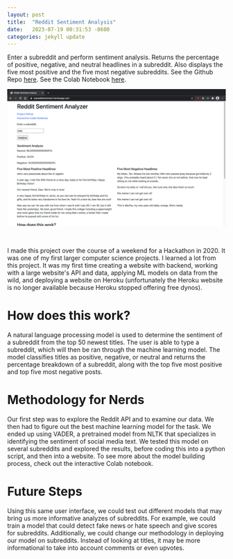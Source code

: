 ```yaml
---
layout: post
title:  "Reddit Sentiment Analysis"
date:   2023-07-19 00:31:53 -0600
categories: jekyll update
---
```

Enter a subreddit and perform sentiment analysis. Returns the percentage of positive, negative, and neutral headlines in a subreddit. Also displays the five most positive and the five most negative subreddits. See the Github Repo <a href="https://github.com/cullena20/RedditSentimentWebsite" target="_blank"> here</a>. See the Colab Notebook <a href="https://colab.research.google.com/github/cullena20/RedditSentiment/blob/main/RedditSentiment.ipynb"> here</a>.
&nbsp;

![](/assets/images/RedditSentiment.jpeg)

<!-- excerpt-end -->
&nbsp;

I made this project over the course of a weekend for a Hackathon in 2020. It was one of my first larger computer science projects. I learned a lot from this project. It was my first time creating a website with backend, working with a large website's API and data, applying ML models on data from the wild, and deploying a website on Heroku (unfortunately the Heroku website is no longer available because Heroku stopped offering
free dynos).

# How does this work? 
A natural language processing model is used to determine the sentiment of a subreddit from the top
50 newest titles. The user is able to type a subreddit, which will then be ran through the machine
learning model. The model classifies titles as positive, negative, or neutral and returns the
percentage breakdown of a subreddit, along with the top five most positive and top five most
negative posts.

# Methodology for Nerds 
Our first step was to explore the Reddit API and to examine our data. We then had to figure out
the best machine learning model for the task. We ended up using VADER, a pretrained model from NLTK that specializes in identifying the sentiment of social media text. We tested this model
on several subreddits and explored the results, before coding this into a python script, and then
into a website. To see more about the model building process, check out the interactive Colab
notebook.

# Future Steps
Using this same user interface, we could test out different models that may bring us more informative
analyzes of subreddits. For example, we could train a model that could detect fake news or hate speech
and give scores for subreddits. Additionally, we could change our methodology in deploying our model on
subreddits. Instead of looking at titles, it may be more informational to take into account comments or
even upvotes.